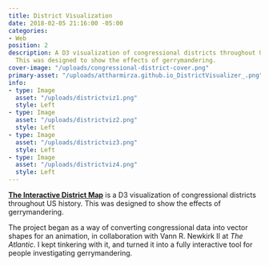 ```yaml
---
title: District Visualization
date: 2018-02-05 21:16:00 -05:00
categories:
- Web
position: 2
description: A D3 visualization of congressional districts throughout US history.
  This was designed to show the effects of gerrymandering.
cover-image: "/uploads/congressional-district-cover.png"
primary-asset: "/uploads/attharmirza.github.io_DistrictVisualizer_.png"
info:
- type: Image
  asset: "/uploads/districtviz1.png"
  style: Left
- type: Image
  asset: "/uploads/districtviz2.png"
  style: Left
- type: Image
  asset: "/uploads/districtviz3.png"
  style: Left
- type: Image
  asset: "/uploads/districtviz4.png"
  style: Left
---
```


[**The Interactive District Map**](https://attharmirza.github.io/DistrictVisualizer/) is a D3 visualization of congressional districts throughout US history. This was designed to show the effects of gerrymandering.

The project began as a way of converting congressional data into vector shapes for an animation, in collaboration with Vann R. Newkirk II at *The Atlantic*. I kept tinkering with it, and turned it into a fully interactive tool for people investigating gerrymandering.
